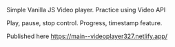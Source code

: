Simple Vanilla JS Video player.
Practice using Video API

Play, pause, stop control.
Progress, timestamp feature.

Published here
https://main--videoplayer327.netlify.app/
